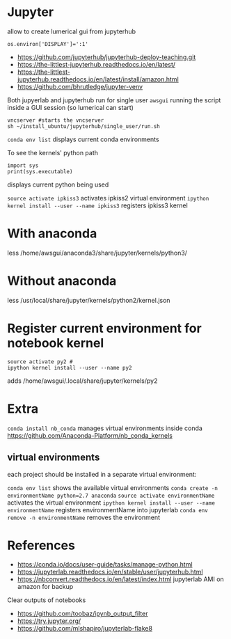 # Jupyter

allow to create lumerical gui from jupyterhub

```
os.environ['DISPLAY']=':1'
```

- https://github.com/jupyterhub/jupyterhub-deploy-teaching.git
- https://the-littlest-jupyterhub.readthedocs.io/en/latest/
- https://the-littlest-jupyterhub.readthedocs.io/en/latest/install/amazon.html
- https://github.com/bhrutledge/jupyter-venv

Both jupyerlab and jupyterhub run for single user `awsgui` running the script inside a GUI session (so lumerical can start)

```
vncserver #starts the vncserver
sh ~/install_ubuntu/jupyterhub/single_user/run.sh
```

`conda env list` displays current conda environments

To see the kernels' python path

```
import sys
print(sys.executable)
```

displays current python being used

`source activate ipkiss3` activates ipkiss2 virtual environment
`ipython kernel install --user --name ipkiss3` registers ipkiss3 kernel

# With anaconda

less /home/awsgui/anaconda3/share/jupyter/kernels/python3/

# Without anaconda

less /usr/local/share/jupyter/kernels/python2/kernel.json

# Register current environment for notebook kernel

```
source activate py2 #
ipython kernel install --user --name py2
```

adds /home/awsgui/.local/share/jupyter/kernels/py2

# Extra

`conda install nb_conda` manages virtual environments inside conda
https://github.com/Anaconda-Platform/nb_conda_kernels

## virtual environments

each project should be installed in a separate virtual environment:

`conda env list` shows the available virtual environments
`conda create -n environmentName python=2.7 anaconda`
`source activate environmentName` activates the virtual environment
`ipython kernel install --user --name environmentName` registers environmentName into jupyterlab
`conda env remove -n environmentName` removes the environment

# References

- https://conda.io/docs/user-guide/tasks/manage-python.html
- https://jupyterlab.readthedocs.io/en/stable/user/jupyterhub.html
- https://nbconvert.readthedocs.io/en/latest/index.html jupyterlab AMI on amazon for backup

Clear outputs of notebooks

- https://github.com/toobaz/ipynb_output_filter
- https://try.jupyter.org/
- https://github.com/mlshapiro/jupyterlab-flake8
